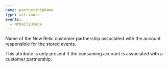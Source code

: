 ```yaml
---
name: partnershipName
type: attribute
events:
  - NrDailyUsage
---
```


Name of the New Relic customer partnership associated with the account responsible for the stored events.

This attribute is only present if the consuming account is associated with a customer partnership.